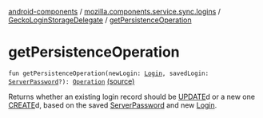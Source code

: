 [android-components](../../index.md) / [mozilla.components.service.sync.logins](../index.md) / [GeckoLoginStorageDelegate](index.md) / [getPersistenceOperation](./get-persistence-operation.md)

# getPersistenceOperation

`fun getPersistenceOperation(newLogin: `[`Login`](../../mozilla.components.concept.storage/-login/index.md)`, savedLogin: `[`ServerPassword`](../-server-password.md)`?): `[`Operation`](../-operation/index.md) [(source)](https://github.com/mozilla-mobile/android-components/blob/master/components/service/sync-logins/src/main/java/mozilla/components/service/sync/logins/GeckoLoginStorageDelegate.kt#L113)

Returns whether an existing login record should be [UPDATE](#)d or a new one [CREATE](#)d, based
on the saved [ServerPassword](../-server-password.md) and new [Login](../../mozilla.components.concept.storage/-login/index.md).


